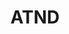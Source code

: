 ---
layout: post
title: ATND
description: 公開イベントを発信
image: assets/images/atnd.png
link: https://atnd.org/groups/sokon
description_link: https://scrapbox.io/CCC/ATND
---